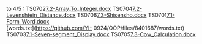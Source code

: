 to 4/5 : TS0702[7.2-Array_To_Integer.docx](https://github.com/YI-0924/OOP/files/8401672/7.2-Array_To_Integer.docx)
         TS0704[7.2-Levenshtein_Distance.docx](https://github.com/YI-0924/OOP/files/8401677/7.2-Levenshtein_Distance.docx)
         TS0706[7.3-Shisensho.docx](https://github.com/YI-0924/OOP/files/8401678/7.3-Shisensho.docx)
         TS0701[7.1-Form_Word.docx](https://github.com/YI-0924/OOP/files/8401685/7.1-Form_Word.docx)  
               [words.txt](https://github.com/YI- 0924/OOP/files/8401687/words.txt)
         TS0703[7.1-Seven-segment_Display.docx](https://github.com/YI-0924/OOP/files/8401689/7.1-Seven-segment_Display.docx)
         TS0705[7.3-Cow_Calculation.docx](https://github.com/YI-0924/OOP/files/8401690/7.3-Cow_Calculation.docx)
